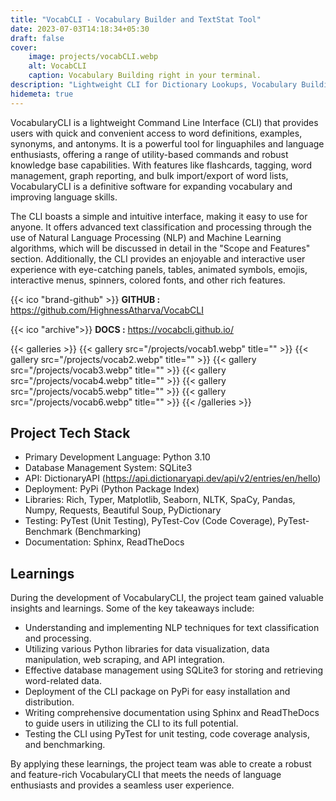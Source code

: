 ```yaml
---
title: "VocabCLI - Vocabulary Builder and TextStat Tool"
date: 2023-07-03T14:18:34+05:30
draft: false
cover: 
    image: projects/vocabCLI.webp
    alt: VocabCLI
    caption: Vocabulary Building right in your terminal.
description: "Lightweight CLI for Dictionary Lookups, Vocabulary Building, Quote Saving with Rich Markup, Graph Reporting and Flashcard Exports"
hidemeta: true
---
```


VocabularyCLI is a lightweight Command Line Interface (CLI) that provides users with quick and convenient access to word definitions, examples, synonyms, and antonyms. It is a powerful tool for linguaphiles and language enthusiasts, offering a range of utility-based commands and robust knowledge base capabilities. With features like flashcards, tagging, word management, graph reporting, and bulk import/export of word lists, VocabularyCLI is a definitive software for expanding vocabulary and improving language skills.

The CLI boasts a simple and intuitive interface, making it easy to use for anyone. It offers advanced text classification and processing through the use of Natural Language Processing (NLP) and Machine Learning algorithms, which will be discussed in detail in the "Scope and Features" section. Additionally, the CLI provides an enjoyable and interactive user experience with eye-catching panels, tables, animated symbols, emojis, interactive menus, spinners, colored fonts, and other rich features.

{{< ico "brand-github" >}} **GITHUB :** <https://github.com/HighnessAtharva/VocabCLI>

{{< ico "archive">}} **DOCS :** <https://vocabcli.github.io/>

{{< galleries >}}
{{< gallery src="/projects/vocab1.webp" title="" >}}
{{< gallery src="/projects/vocab2.webp" title="" >}}
{{< gallery src="/projects/vocab3.webp" title="" >}}
{{< gallery src="/projects/vocab4.webp" title="" >}}
{{< gallery src="/projects/vocab5.webp" title="" >}}
{{< gallery src="/projects/vocab6.webp" title="" >}}
{{< /galleries >}}

## Project Tech Stack

- Primary Development Language: Python 3.10
- Database Management System: SQLite3
- API: DictionaryAPI (<https://api.dictionaryapi.dev/api/v2/entries/en/hello>)
- Deployment: PyPi (Python Package Index)
- Libraries: Rich, Typer, Matplotlib, Seaborn, NLTK, SpaCy, Pandas, Numpy, Requests, Beautiful Soup, PyDictionary
- Testing: PyTest (Unit Testing), PyTest-Cov (Code Coverage), PyTest-Benchmark (Benchmarking)
- Documentation: Sphinx, ReadTheDocs

## Learnings

During the development of VocabularyCLI, the project team gained valuable insights and learnings. Some of the key takeaways include:

- Understanding and implementing NLP techniques for text classification and processing.
- Utilizing various Python libraries for data visualization, data manipulation, web scraping, and API integration.
- Effective database management using SQLite3 for storing and retrieving word-related data.
- Deployment of the CLI package on PyPi for easy installation and distribution.
- Writing comprehensive documentation using Sphinx and ReadTheDocs to guide users in utilizing the CLI to its full potential.
- Testing the CLI using PyTest for unit testing, code coverage analysis, and benchmarking.

By applying these learnings, the project team was able to create a robust and feature-rich VocabularyCLI that meets the needs of language enthusiasts and provides a seamless user experience.
